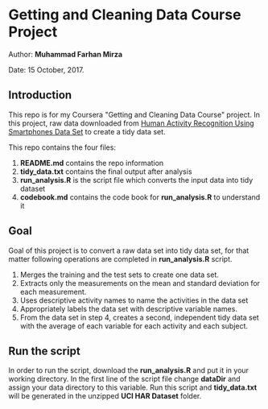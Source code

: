 # Getting and Cleaning Data Course Project

Author: **Muhammad Farhan Mirza**

Date:   15 October, 2017.

## Introduction

This repo is for my Coursera "Getting and Cleaning Data Course" project. In this project, raw data downloaded from [Human Activity Recognition Using Smartphones Data Set](https://d396qusza40orc.cloudfront.net/getdata%2Fprojectfiles%2FUCI%20HAR%20Dataset.zip) to create a tidy data set.

This repo contains the four files:

1.  **README.md** contains the repo information
2.  **tidy_data.txt** contains the final output after analysis
3.  **run_analysis.R** is the script file which converts the input data into tidy dataset
4.  **codebook.md** contains the code book for **run_analysis.R** to understand it

## Goal

Goal of this project is to convert a raw data set into tidy data set, for that matter following operations are completed in **run_analysis.R** script.

1.  Merges the training and the test sets to create one data set.
2.  Extracts only the measurements on the mean and standard deviation for each measurement. 
3.  Uses descriptive activity names to name the activities in the data set
4.  Appropriately labels the data set with descriptive variable names. 
5.  From the data set in step 4, creates a second, independent tidy data set with the average of each variable for each activity and each     subject.

## Run the script

In order to run the script, download the **run_analysis.R** and put it in your working directory.
In the first line of the script file change **dataDir** and assign your data directory to this variable.
Run this script and **tidy_data.txt** will be generated in the unzipped **UCI HAR Dataset** folder.

